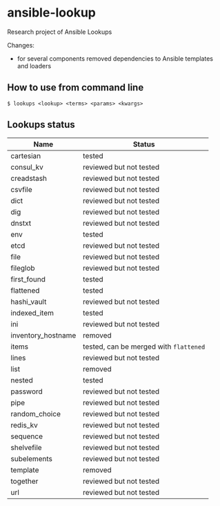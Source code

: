 # ansible-lookup

Research project of Ansible Lookups 

Changes:
- for several components removed dependencies to Ansible templates and loaders


## How to use from command line

```shell
$ lookups <lookup> <terms> <params> <kwargs> 
```

## Lookups status

Name                |   Status                     
------------------- | ---------------------------- 
cartesian           |   tested
consul_kv           |   reviewed but not tested
creadstash          |   reviewed but not tested 
csvfile             |   reviewed but not tested
dict                |   reviewed but not tested
dig                 |   reviewed but not tested
dnstxt              |   reviewed but not tested
env                 |   tested
etcd                |   reviewed but not tested
file                |   reviewed but not tested
fileglob            |   reviewed but not tested
first_found         |   tested
flattened           |   tested
hashi_vault         |   reviewed but not tested
indexed_item        |   tested
ini                 |   reviewed but not tested
inventory_hostname  |   removed
items               |   tested, can be merged with `flattened`
lines               |   reviewed but not tested
list                |   removed
nested              |   tested
password            |   reviewed but not tested
pipe                |   reviewed but not tested
random_choice       |   reviewed but not tested
redis_kv            |   reviewed but not tested
sequence            |   reviewed but not tested
shelvefile          |   reviewed but not tested
subelements         |   reviewed but not tested
template            |   removed
together            |   reviewed but not tested
url                 |   reviewed but not tested


